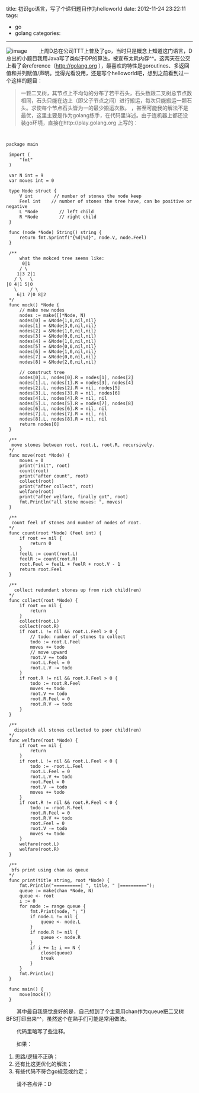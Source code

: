 ﻿title: 初识go语言，写了个递归题目作为helloworld
date: 2012-11-24 23:22:11
tags: 
- go
- golang
categories: 
---
![image](https://lh6.googleusercontent.com/-mSbXs4DHQeg/TlVL0OUc49I/AAAAAAAAIkw/1kUwgCeYLLA/w800-h800/IMAG0217.jpg)
　　上周D总在公司TTT上普及了go，当时只是概念上知道这门语言，D总出的小题目我用Java写了类似于DP的算法，被宣布太耗内存^^。这两天在公交上看了会reference（http://golang.org ），最喜欢的特性是goroutines、多返回值和并列赋值/声明。觉得光看没用，还是写个helloworld吧，想到之前看到过一个这样的题目：

> 一颗二叉树，其节点上不均匀的分布了若干石头，石头数跟二叉树总节点数相同，石头只能在边上（即父子节点之间）进行搬运，每次只能搬运一颗石头。求使每个节点石头皆为一的最少搬运次数。
，甚至可能我的解法不是最优，这里主要是作为golang练手，在代码里详述。由于连机器上都还没装go环境，直接在http://play.golang.org 上写的：

```


package main
 
 import (
     "fmt"
 )
 
 var N int = 9
 var moves int = 0
 
 type Node struct {
     V int        // number of stones the node keep
     Feel int    // number of stones the tree have, can be positive or negative
     L *Node        // left child
     R *Node        // right child
 }
 
 func (node *Node) String() string {
     return fmt.Sprintf("{%d|%d}", node.V, node.Feel)
 } 
 
 /**
     what the mokced tree seems like:
      0|1
     / \
    1|3 2|1
   / \   \
|0 4|1 5|0
   \     / \
    6|1 7|0 8|2
 */
 func mock() *Node {
     // make new nodes
     nodes := make([]*Node, N)
     nodes[0] = &Node{1,0,nil,nil}
     nodes[1] = &Node{3,0,nil,nil}
     nodes[2] = &Node{1,0,nil,nil}
     nodes[3] = &Node{0,0,nil,nil}
     nodes[4] = &Node{1,0,nil,nil}
     nodes[5] = &Node{0,0,nil,nil}
     nodes[6] = &Node{1,0,nil,nil}
     nodes[7] = &Node{0,0,nil,nil}
     nodes[8] = &Node{2,0,nil,nil}
 
     // construct tree    
     nodes[0].L, nodes[0].R = nodes[1], nodes[2]
     nodes[1].L, nodes[1].R = nodes[3], nodes[4]    
     nodes[2].L, nodes[2].R = nil, nodes[5]
     nodes[3].L, nodes[3].R = nil, nodes[6]
     nodes[4].L, nodes[4].R = nil, nil
     nodes[5].L, nodes[5].R = nodes[7], nodes[8]
     nodes[6].L, nodes[6].R = nil, nil
     nodes[7].L, nodes[7].R = nil, nil
     nodes[8].L, nodes[8].R = nil, nil
     return nodes[0]
 }
 
 /**
  move stones between root, root.L, root.R, recursively.
 */
 func move(root *Node) {
     moves = 0
     print("init", root)
     count(root)
     print("after count", root)
     collect(root)
     print("after collect", root)
     welfare(root)
     print("after welfare, finally got", root)
     fmt.Println("all stone moves: ", moves)
 }
 
 /**
  count feel of stones and number of nodes of root.
 */
 func count(root *Node) (feel int) {
     if root == nil {
         return 0 
     }
     feelL := count(root.L)
     feelR := count(root.R)
     root.Feel = feelL + feelR + root.V - 1
     return root.Feel
 }
 
 /**
   collect redundant stones up from rich child(ren)
 */
 func collect(root *Node) {
     if root == nil {
         return
     }
     collect(root.L)
     collect(root.R)
     if root.L != nil && root.L.Feel > 0 {
         // todo: number of stones to collect
         todo := root.L.Feel
         moves += todo
         // move upward
         root.V += todo
         root.L.Feel = 0
         root.L.V -= todo
     }
     if root.R != nil && root.R.Feel > 0 {
         todo := root.R.Feel
         moves += todo
         root.V += todo
         root.R.Feel = 0
         root.R.V -= todo
     }
 }
 
 /**
   dispatch all stones collected to poor child(ren)
 */
 func welfare(root *Node) {
     if root == nil {
         return
     }
     if root.L != nil && root.L.Feel < 0 {
         todo := -root.L.Feel
         root.L.Feel = 0
         root.L.V += todo
         root.Feel = 0 
         root.V -= todo
         moves += todo
     }
     if root.R != nil && root.R.Feel < 0 {
         todo := -root.R.Feel
         root.R.Feel = 0
         root.R.V += todo
         root.Feel = 0
         root.V -= todo
         moves += todo
     }
     welfare(root.L)
     welfare(root.R)
 }
 
 /**
  bfs print using chan as queue
 */
 func print(title string, root *Node) {
     fmt.Println("==========| ", title, " |==========");
     queue := make(chan *Node, N)
     queue <- root
     i := 0
     for node := range queue {
         fmt.Print(node, "; ")
         if node.L != nil {
             queue <- node.L
         }
         if node.R != nil {
             queue <- node.R
         }
         if i += 1; i == N {
             close(queue)
             break
         }
     }
     fmt.Println()
 }
 
 func main() {
     move(mock())
 }
```

　　其中最自我感觉良好的是，自己想到了个主意用chan作为queue把二叉树BFS打印出来^^，虽然这个在熟手们可能是常用做法。

　　代码里略写了些注释。

　　如果：
 1. 思路/逻辑不正确；
 2. 还有比这更优化的解法；
 3. 有些代码不符合go规范或约定；

　　请不吝点评：D
